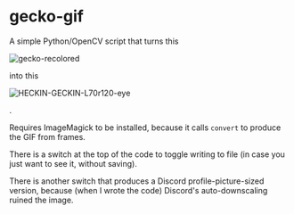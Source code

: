# gecko-gif

A simple Python/OpenCV script that turns this

![gecko-recolored](https://user-images.githubusercontent.com/70862148/221388294-5610b591-6d69-4c29-8135-2027f5f91bca.jpg)

into this

![HECKIN-GECKIN-L70r120-eye](https://user-images.githubusercontent.com/70862148/221388307-bdedf81f-f867-4a06-bdd8-0e679ff1ca99.gif)

.

Requires ImageMagick to be installed, because it calls `convert` to produce the GIF from frames.

There is a switch at the top of the code to toggle writing to file (in case you just want to see it, without saving).

There is another switch that produces a Discord profile-picture-sized version, because (when I wrote the code) Discord's auto-downscaling ruined the image.
